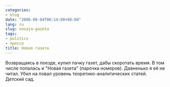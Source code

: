 ```yaml
---
categories:
- blog
date: "2006-08-04T00:14:00+00:00"
lang: ru
slug: novaja-gazeta
tags:
- politics
- пресса
title: Новая газета
---
```


Возвращаясь в поезде, купил пачку газет, дабы скоротать время. В том числе попалась и "Новая газета" (парочка номеров). Давненько я её не читал. Убил на повал уровень теоретико-аналитических статей. Детский сад.